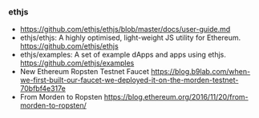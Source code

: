 ### ethjs

* https://github.com/ethjs/ethjs/blob/master/docs/user-guide.md
* ethjs/ethjs: A highly optimised, light-weight JS utility for Ethereum. https://github.com/ethjs/ethjs
* ethjs/examples: A set of example dApps and apps using ethjs.  https://github.com/ethjs/examples
* New Ethereum Ropsten Testnet Faucet https://blog.b9lab.com/when-we-first-built-our-faucet-we-deployed-it-on-the-morden-testnet-70bfbf4e317e
* From Morden to Ropsten https://blog.ethereum.org/2016/11/20/from-morden-to-ropsten/
